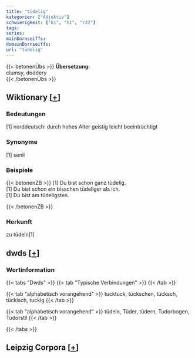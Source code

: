 ```yaml
---
title: "tüdelig"
kategorien: ["Adjektiv"]
schwierigkeit: ["k1", "h1", "r22"]
tags:
series:
mainDornseiffs:
domainDornseiffs:
url: "tüdelig"
---
```


{{< betonenÜbs >}}
**Übersetzung:**  
clumsy, doddery  
{{< /betonenÜbs >}}

## Wiktionary [[+](https://de.wiktionary.org/wiki/tüdelig)]

### Bedeutungen
[1] norddeutsch: durch hohes Alter geistig leicht beeinträchtigt  

### Synonyme
[1] senil  

### Beispiele
{{< betonenZB >}}
[1] Du bist schon ganz tüdelig.  
[1] Du bist schon ein bisschen tüdeliger als ich.  
[1] Du bist am tüdeligsten.  

{{< /betonenZB >}}
### Herkunft
zu tüdeln[1]  



## dwds [[+](https://www.dwds.de/wb/tüdelig)]

### Wortinformation
{{< tabs "Dwds" >}}
{{< tab "Typische Verbindungen" >}}
{{< /tab >}}

{{< tab "alphabetisch vorangehend" >}}
tucktuck, tückschen, tücksch, tückisch, tuckig
{{< /tab >}}

{{< tab "alphabetisch vorangehend" >}}
tüdeln, Tüder, tüdern, Tudorbogen, Tudorstil
{{< /tab >}}

{{< /tabs >}}

## Leipzig Corpora [[+](https://corpora.uni-leipzig.de/en/res?word=tüdelig&corpusId=deu_newscrawl-public_2018)]

